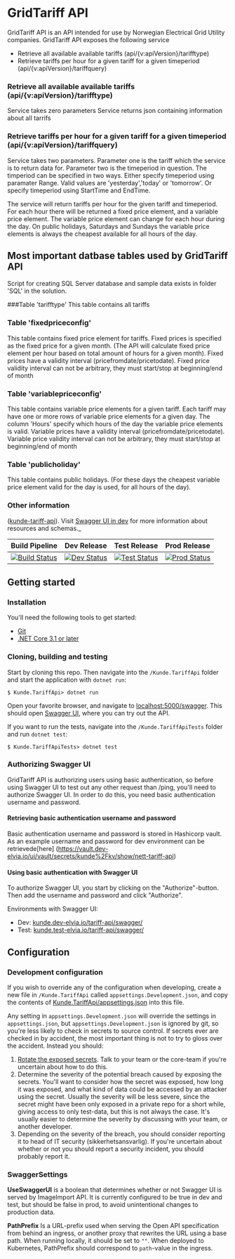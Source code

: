 GridTariff API
=========
GridTariff API is an API intended for use by Norwegian Electrical Grid Utility companies.
GridTariff API exposes the following service

* Retrieve all available available tariffs (api/{v:apiVersion}/tarifftype)
* Retrieve tariffs per hour for a given tariff for a given timeperiod (api/{v:apiVersion}/tariffquery)

### Retrieve all available available tariffs (api/{v:apiVersion}/tarifftype)
Service takes zero parameters
Service returns json containing information about all tarrifs

### Retrieve tariffs per hour for a given tariff for a given timeperiod (api/{v:apiVersion}/tariffquery)
Service takes two parameters.
Parameter one is the tariff which the service is to return data for.
Parameter two is the timeperiod in question.
The timperiod can be specified in two ways.
Either specify timeperiod using paramater Range. Valid values are 'yesterday','today' or 'tomorrow'.
Or specify timeperiod using StartTime and EndTime.

The service will return tariffs per hour for the given tariff and timeperiod.
For each hour there will be returned a fixed price element, and a variable price element.
The variable price element can change for each hour during the day.
On public holidays, Saturdays and Sundays the variable price elements is always the cheapest available for all hours of the day.

## Most important datbase tables used by GridTariff API
Script for creating SQL Server database and sample data exists in folder 'SQL' in the solution.

###Table 'tarifftype'
This table contains all tariffs

### Table 'fixedpriceconfig'
This table contains fixed price element for tariffs.
Fixed prices is specified as the fixed price for a given month.
(The API will calculate fixed price element per hour based on total amount of hours for a given month).
Fixed prices have a validity interval (pricefromdate/pricetodate).
Fixed price validity interval can not be arbitrary, they must start/stop at beginning/end of month

### Table 'variablepriceconfig'
This table contains variable price elements for a given tariff.
Each tariff may have one or more rows of variable price elements for a given day.
The column 'Hours' specify which hours of the day the variable price elements is valid.
Variable prices have a validity interval (pricefromdate/pricetodate).
Variable price validity interval can not be arbitrary, they must start/stop at beginning/end of month

### Table 'publicholiday'
This table contains public holidays.
(For these days the cheapest variable price element valid for the day is used, for all hours of the day).


### Other information

([kunde-tariff-api](https://github.com/3lvia/kunde-tariff-api)). Visit [Swagger UI in dev](https://kunde.dev-elvia.io/tariff-api/swagger/index.html) for more information about resources and schemas._

| Build Pipeline | Dev Release | Test Release | Prod Release |
| -------------- | ----------- | ------------ | ------------ |
| [![Build Status](https://dev.azure.com/3lvia/kunde/_apis/build/status/kunde-portal-api?branchName=trunk)](https://dev.azure.com/3lvia/kunde/_build/results?buildId=13447&view=results) | [![Dev Status](https://vsrm.dev.azure.com/3lvia/_apis/public/Release/badge/971f9125-7038-4151-8cc9-a914ea10cd85/2/11)](https://dev.azure.com/3lvia/kunde/_release?_a=releases&view=mine&definitionId=15) | [![Test Status](https://vsrm.dev.azure.com/3lvia/_apis/public/Release/badge/971f9125-7038-4151-8cc9-a914ea10cd85/2/3)](https://dev.azure.com/3lvia/kunde/_release?_a=releases&view=mine&definitionId=15) | [![Prod Status](https://vsrm.dev.azure.com/3lvia/_apis/public/Release/badge/971f9125-7038-4151-8cc9-a914ea10cd85/2/5)](https://dev.azure.com/3lvia/kunde/_release?_a=releases&view=mine&definitionId=15) |

Getting started
---------------

### Installation
You'll need the following tools to get started:
* [Git](https://git-scm.com/downloads)
* [.NET Core 3.1 or later](https://dotnet.microsoft.com/download)

### Cloning, building and testing
Start by cloning this repo. Then navigate into the `/Kunde.TariffApi` folder and start the application with `dotnet run`:
```shell
$ Kunde.TariffApi> dotnet run
```

Open your favorite browser, and navigate to [localhost:5000/swagger](http://localhost:5000/swagger). This should open [Swagger UI](https://swagger.io/tools/swagger-ui/), where you can try out the API.

If you want to run the tests, navigate into the `/Kunde.TariffApiTests` folder and run `dotnet test`:
```shell
$ Kunde.TariffApiTests> dotnet test
```

### Authorizing Swagger UI
GridTariff API is authorizing users using basic authentication, so before using Swagger UI to test out any other request than /ping, you'll need to authorize Swagger UI. In order to do this, you need basic authentication username and password.

#### Retrieving basic authentication username and password
Basic authentication username and password is stored in Hashicorp vault. As an example username and password for dev environment can be retrievede[here] (https://vault.dev-elvia.io/ui/vault/secrets/kunde%2Fkv/show/nett-tariff-api)

#### Using basic authentication with Swagger UI
To authorize Swagger UI, you start by clicking on the "Authorize"-button. Then add the username and password and click "Authorize".

Environments with Swagger UI:
* Dev: [kunde.dev-elvia.io/tariff-api/swagger/](https://kunde.dev-elvia.io/tariff-api/swagger/index.html)
* Test: [kunde.test-elvia.io/tariff-api/swagger/](https://kunde.test-elvia.io/tariff-api/swagger/index.html)


Configuration
-------------

### Development configuration
If you wish to override any of the configuration when developing, create a new file in `/Kunde.TariffApi` called `appsettings.Development.json`, and copy the contents of [Kunde.TariffApi/appsettings.json](Kunde.TariffApi/appsettings.json) into this file.

Any setting in `appsettings.Development.json` will override the settings in `appsettings.json`, but `appsettings.Development.json` is ignored by git, so you're less likely to check in secrets to source control. If secrets ever are checked in by accident, the most important thing is not to try to gloss over the accident. Instead you should:
1. [Rotate the exposed secrets](https://hafslundnett.atlassian.net/wiki/spaces/ISOA/pages/1469481180/Rullering+av+hemmeligheter?atlOrigin=eyJpIjoiYzI1Y2U2NjE3MDlhNGEzNWIxOGNmMmQ4OWYxMGMwYmQiLCJwIjoiYyJ9). Talk to your team or the core-team if you're uncertain about how to do this.
2. Determine the severity of the potential breach caused by exposing the secrets. You'll want to consider how the secret was exposed, how long it was exposed, and what kind of data could be accessed by an attacker using the secret. Usually the severity will be less severe, since the secret might have been only exposed in a private repo for a short while, giving access to only test-data, but this is not always the case. It's usually easier to determine the severity by discussing with your team, or another developer.
3. Depending on the severity of the breach, you should consider reporting it to head of IT security (sikkerhetsansvarlig). If you're uncertain about whether or not you should report a security incident, you should probably report it.

### SwaggerSettings
**UseSwaggerUI** is a boolean that determines whether or not Swagger UI is served by ImageImport API. It is currently configured to be true in dev and test, but should be false in prod, to avoid unintentional changes to production data.

**PathPrefix** Is a URL-prefix used when serving the Open API specification from behind an ingress, or another proxy that rewrites the URL using a base path. When running locally, it should be set to `""`. When deployed to Kubernetes, PathPrefix should correspond to `path`-value in the ingress.
